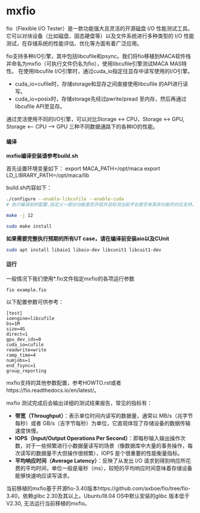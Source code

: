 # mxfio
fio（Flexible I/O Tester）是一款功能强大且灵活的开源磁盘 I/O 性能测试工具。它可以对块设备（比如磁盘、固态硬盘等）以及文件系统进行多种类型的 I/O 性能测试，在存储系统的性能评估、优化等方面有着广泛应用。

fio支持多种I/O引擎，其中包括libcufile和psync。我们将fio移植到MACA软件栈并命名为mxfio（可执行文件仍名为fio），使用libcufile引擎测试MACA MAS特性。
在使用libcufile I/O引擎时，通过cuda_io指定往显存中读写使用的I/O引擎。

- cuda_io=cufile时，存储storage和显存之间直接使用libcufile 的API进行读写。
- cuda_io=posix时，存储storage先经过pwrite/pread 至内存，然后再通过libcufile API至显存。

通过灵活使用不同的I/O引擎，可以对比Storage  <->  CPU，Storage <-> GPU, Storage <-- CPU --> GPU 三种不同数据通路下的各种IO的性能。

#### 编译

**mxfio编译安装请参考build.sh**

首先设置环境变量如下：
export MACA_PATH=/opt/maca
export LD_LIBRARY_PATH=/opt/maca/lib

build.sh内容如下：

```bash
./configure --enable-libcufile --enable-cuda
# 执行编译前的配置,自定义一部分功能是否开启并且检测当前平台是否有其余功能的对应支持，结果打印到终端并存储到同一目录下的config-host.h

make -j 12

sudo make install
```

**如果需要完整执行预期的所有UT case，请在编译前安装aio以及CUnit**

```bash
sudo apt install libaio1 libaio-dev libcunit1 libcuit1-dev
```



#### 运行

一般情况下我们使用*.fio文件指定mxfio的各项运行参数

```shell
fio example.fio
```


以下配置参数可供参考：
```
[test]
ioengine=libcufile
bs=1M
size=4G
direct=1
gpu_dev_ids=0
cuda_io=cufile
readwrite=write
ramp_time=4
numjobs=1
end_fsync=1
group_reporting
```

mxfio支持的其他参数配置，参考HOWTO.rst或者https://fio.readthedocs.io/en/latest/。

mxfio 测试完成后会输出详细的测试结果报告，常见的指标有：

+ **带宽（Throughput）**：表示单位时间内读写的数据量，通常以 MB/s（兆字节每秒）或者 GB/s（吉字节每秒）为单位，它直观体现了存储设备的数据传输速度快慢。
+ **IOPS（Input/Output Operations Per Second）**：即每秒输入输出操作次数，对于一些频繁进行小数据量读写的场景（像数据库中大量的事务操作，每次读写的数据量不大但操作很频繁），IOPS 是个很重要的性能衡量指标。
+ **平均响应时间（Average Latency）**：反映了从发出 I/O 请求到得到响应所花费的平均时间，单位一般是毫秒（ms），较短的平均响应时间意味着存储设备能够快速响应读写请求。

当前移植的mxfio基于开源fio-3.40版本https://github.com/axboe/fio/tree/fio-3.40，依赖glibc 2.30及其以上。Ubuntu18.04 OS中默认安装的glibc 版本低于V2.30, 无法运行当前移植的mxfio。
